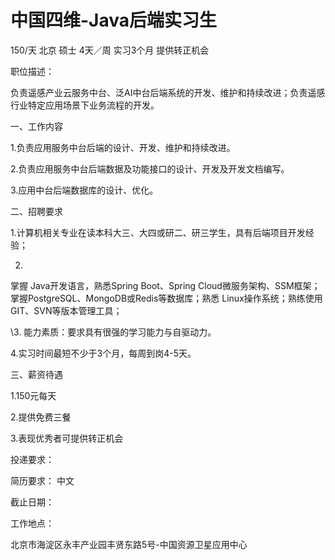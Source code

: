 # 中国四维-Java后端实习生

150/天 北京 硕士 4天／周 实习3个月 提供转正机会

职位描述：

负责遥感产业云服务中台、泛AI中台后端系统的开发、维护和持续改进；负责遥感行业特定应用场景下业务流程的开发。



一、工作内容

1.负责应用服务中台后端的设计、开发、维护和持续改进。

2.负责应用服务中台后端数据及功能接口的设计、开发及开发文档编写。

3.应用中台后端数据库的设计、优化。

二、招聘要求

1.计算机相关专业在读本科大三、大四或研二、研三学生，具有后端项目开发经验；

2.

掌握 Java开发语言，熟悉Spring Boot、Spring Cloud微服务架构、SSM框架；掌握PostgreSQL、MongoDB或Redis等数据库；熟悉 Linux操作系统；熟练使用GIT、SVN等版本管理工具；



\3. 能力素质：要求具有很强的学习能力与自驱动力。

4.实习时间最短不少于3个月，每周到岗4-5天。

三、薪资待遇

1.150元每天

2.提供免费三餐

3.表现优秀者可提供转正机会



投递要求：

简历要求： 中文

截止日期：

工作地点：

北京市海淀区永丰产业园丰贤东路5号-中国资源卫星应用中心
